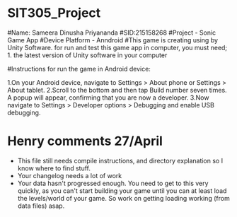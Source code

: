 # SIT305_Project
#Name: Sameera Dinusha Priyananda
#SID:215158268
#Project - Sonic Game App
#Device Platform - Anndroid
#This game is creating using by Unity Software.
  for run and test this game app in computer, you must need;
    1. the latest version of Unity software in your computer

#Instructions for run the game in Android device:

  1.On your Android device, navigate to Settings > About phone or Settings > About tablet.
  2.Scroll to the bottom and then tap Build number seven times. A popup will appear, confirming that you are now a developer.
  3.Now navigate to Settings > Developer options > Debugging and enable USB debugging.

# Henry comments 27/April
- This file still needs compile instructions, and directory explanation so I know where to find stuff.
- Your changelog needs a lot of work
- Your data hasn't progressed enough. You need to get to this very quickly, as you can't start building your game until you can at least load the levels/world of your game. So work on getting loading working (from data files) asap.



